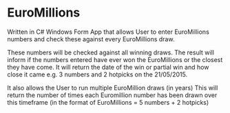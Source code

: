# EuroMillions
Written in C# Windows Form App that allows User to enter EuroMillions numbers and check these against every EuroMillions draw.

These numbers will be checked against all winning draws. 
The result will inform if the numbers entered have ever won the EuroMillions or the closest they have come. 
It will return the date of the win or partial win and how close it came e.g. 3 numbers and 2 hotpicks on the 21/05/2015.

It also allows the User to run multiple EuroMillion draws (in years)
This will return the number of times each Euromillion number has been drawn over this timeframe (in the format of EuroMillions = 5 numbers + 2 hotpicks)
